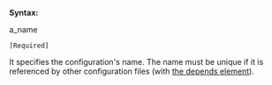 **Syntax:**

<config-name>a_name</config-name>

`[Required]`

It specifies the configuration's name. The name must be unique if it is
referenced by other configuration files (with [the depends
element](ZK_Configuration_Reference/JAR_File's_config.xml/The_depends_Element)).


